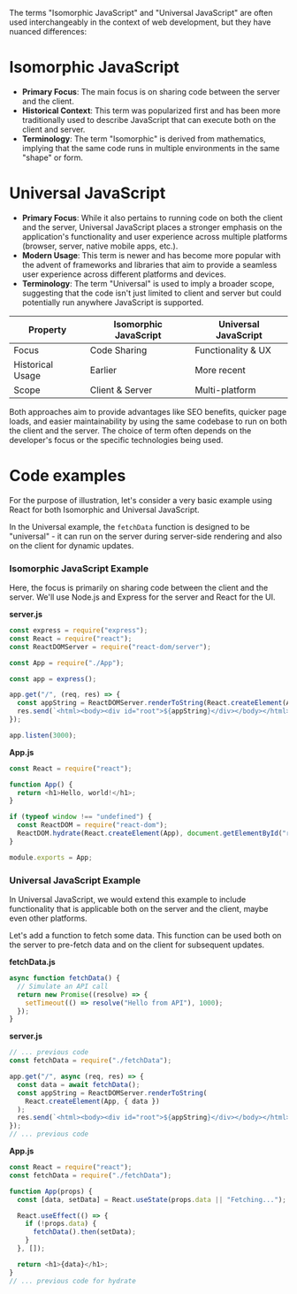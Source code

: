 The terms "Isomorphic JavaScript" and "Universal JavaScript" are often used interchangeably in the context of web development, but they have nuanced differences:

# Isomorphic JavaScript

- **Primary Focus**: The main focus is on sharing code between the server and the client.
- **Historical Context**: This term was popularized first and has been more traditionally used to describe JavaScript that can execute both on the client and server.
- **Terminology**: The term "Isomorphic" is derived from mathematics, implying that the same code runs in multiple environments in the same "shape" or form.

# Universal JavaScript

- **Primary Focus**: While it also pertains to running code on both the client and the server, Universal JavaScript places a stronger emphasis on the application's functionality and user experience across multiple platforms (browser, server, native mobile apps, etc.).
- **Modern Usage**: This term is newer and has become more popular with the advent of frameworks and libraries that aim to provide a seamless user experience across different platforms and devices.
- **Terminology**: The term "Universal" is used to imply a broader scope, suggesting that the code isn't just limited to client and server but could potentially run anywhere JavaScript is supported.

| Property         | Isomorphic JavaScript | Universal JavaScript |
| ---------------- | --------------------- | -------------------- |
| Focus            | Code Sharing          | Functionality & UX   |
| Historical Usage | Earlier               | More recent          |
| Scope            | Client & Server       | Multi-platform       |

Both approaches aim to provide advantages like SEO benefits, quicker page loads, and easier maintainability by using the same codebase to run on both the client and the server. The choice of term often depends on the developer's focus or the specific technologies being used.

# Code examples

For the purpose of illustration, let's consider a very basic example using React for both Isomorphic and Universal JavaScript.

In the Universal example, the `fetchData` function is designed to be "universal" - it can run on the server during server-side rendering and also on the client for dynamic updates.

### Isomorphic JavaScript Example

Here, the focus is primarily on sharing code between the client and the server. We'll use Node.js and Express for the server and React for the UI.

**server.js**

```javascript
const express = require("express");
const React = require("react");
const ReactDOMServer = require("react-dom/server");

const App = require("./App");

const app = express();

app.get("/", (req, res) => {
  const appString = ReactDOMServer.renderToString(React.createElement(App));
  res.send(`<html><body><div id="root">${appString}</div></body></html>`);
});

app.listen(3000);
```

**App.js**

```javascript
const React = require("react");

function App() {
  return <h1>Hello, world!</h1>;
}

if (typeof window !== "undefined") {
  const ReactDOM = require("react-dom");
  ReactDOM.hydrate(React.createElement(App), document.getElementById("root"));
}

module.exports = App;
```

### Universal JavaScript Example

In Universal JavaScript, we would extend this example to include functionality that is applicable both on the server and the client, maybe even other platforms.

Let's add a function to fetch some data. This function can be used both on the server to pre-fetch data and on the client for subsequent updates.

**fetchData.js**

```javascript
async function fetchData() {
  // Simulate an API call
  return new Promise((resolve) => {
    setTimeout(() => resolve("Hello from API"), 1000);
  });
}
```

**server.js**

```javascript
// ... previous code
const fetchData = require("./fetchData");

app.get("/", async (req, res) => {
  const data = await fetchData();
  const appString = ReactDOMServer.renderToString(
    React.createElement(App, { data })
  );
  res.send(`<html><body><div id="root">${appString}</div></body></html>`);
});
// ... previous code
```

**App.js**

```javascript
const React = require("react");
const fetchData = require("./fetchData");

function App(props) {
  const [data, setData] = React.useState(props.data || "Fetching...");

  React.useEffect(() => {
    if (!props.data) {
      fetchData().then(setData);
    }
  }, []);

  return <h1>{data}</h1>;
}
// ... previous code for hydrate
```
